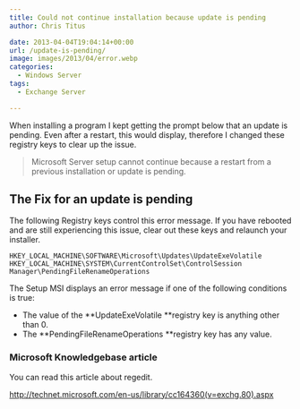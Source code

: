 ```yaml
---
title: Could not continue installation because update is pending
author: Chris Titus

date: 2013-04-04T19:04:14+00:00
url: /update-is-pending/
image: images/2013/04/error.webp
categories:
  - Windows Server
tags:
  - Exchange Server

---
```

When installing a program I kept getting the prompt below that an update is pending. Even after a restart, this would display, therefore I changed these registry keys to clear up the issue.<!--more-->

> Microsoft Server setup cannot continue because a restart from a previous installation or update is pending.

## The Fix for an update is pending

The following Registry keys control this error message. If you have rebooted and are still experiencing this issue, clear out these keys and relaunch your installer.

```
HKEY_LOCAL_MACHINE\SOFTWARE\Microsoft\Updates\UpdateExeVolatile
HKEY_LOCAL_MACHINE\SYSTEM\CurrentControlSet\ControlSession Manager\PendingFileRenameOperations
```

The Setup MSI displays an error message if one of the following conditions is true:

  * The value of the **UpdateExeVolatile **registry key is anything other than 0.
  * The **PendingFileRenameOperations **registry key has any value.

### Microsoft Knowledgebase article

You can read this article about regedit.

<http://technet.microsoft.com/en-us/library/cc164360(v=exchg.80).aspx>

